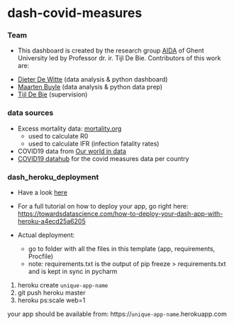 # dash-covid-measures

### Team

* This dashboard is created by the research group [AIDA](https://aida.ugent.be) of Ghent University
 led by Professor dr. ir. Tijl De Bie. Contributors of this work are:

 - [Dieter De Witte](https://biblio.ugent.be/person/802000451589) (data analysis & python dashboard)
 - [Maarten Buyle](https://telefoonboek.ugent.be/nl/people/802002919534) (data analysis & python data prep)
 - [Tijl De Bie](https://biblio.ugent.be/person/9797BDFE-BE0B-11E4-9A6A-FB22B5D1D7B1) (supervision)

### data sources

* Excess mortality data: [mortality.org](https://mortality.org)
  - used to calculate R0
  - used to calculate IFR (infection fatality rates)
* COVID19 data from [Our world in data](https://ourworldindata.org/coronavirus-data-explorer)
* [COVID19 datahub](https://storage.covid19datahub.io/) for the covid measures data per country


### dash_heroku_deployment

* Have a look [here](https://github.com/drdwitte/dash-heroku-test)


* For a full tutorial on how to deploy your app, 
go right here: 
https://towardsdatascience.com/how-to-deploy-your-dash-app-with-heroku-a4ecd25a6205



* Actual deployment: 
    - go to folder with all the files in this template (app, requirements, Procfile)
    - note: requirements.txt is the output of pip freeze > requirements.txt and is kept in sync
    in pycharm

1. heroku create `unique-app-name`
2. git push heroku master
3. heroku ps:scale web=1

your app should be available from: https://`unique-app-name`.herokuapp.com